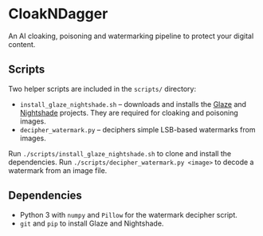 # CloakNDagger
An AI cloaking, poisoning and watermarking pipeline to protect your digital content.

## Scripts

Two helper scripts are included in the `scripts/` directory:

* `install_glaze_nightshade.sh` – downloads and installs the [Glaze](https://github.com/SAND-Lab/Glaze) and [Nightshade](https://github.com/SAND-Lab/nightshade) projects. They are required for cloaking and poisoning images.
* `decipher_watermark.py` – deciphers simple LSB-based watermarks from images.

Run `./scripts/install_glaze_nightshade.sh` to clone and install the dependencies. Run `./scripts/decipher_watermark.py <image>` to decode a watermark from an image file.

## Dependencies

* Python 3 with `numpy` and `Pillow` for the watermark decipher script.
* `git` and `pip` to install Glaze and Nightshade.
